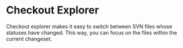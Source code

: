 Checkout Explorer
=================

Checkout explorer makes it easy to switch between SVN files whose statuses have
changed.  This way, you can focus on the files within the current changeset.

